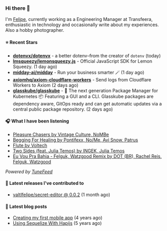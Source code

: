 ### Hi there 👋

I'm [Felipe](https://felipevm.com), currently working as a Engineering Manager at Transfeera, enthusiastic in technology and occasionally write about my experiences. Also a hobby photographer.

#### ⭐ Recent Stars
- **[dotenvx/dotenvx](https://github.com/dotenvx/dotenvx)** - a better dotenv–from the creator of `dotenv` (today)
- **[lmsqueezy/lemonsqueezy.js](https://github.com/lmsqueezy/lemonsqueezy.js)** - Official JavaScript SDK for Lemon Squeezy. (1 day ago)
- **[midday-ai/midday](https://github.com/midday-ai/midday)** - Run your business smarter 🪄 (1 day ago)
- **[axiomhq/axiom-cloudflare-workers](https://github.com/axiomhq/axiom-cloudflare-workers)** - Send logs from Cloudflare Workers to Axiom (2 days ago)
- **[glasskube/glasskube](https://github.com/glasskube/glasskube)** - 🧊 The next generation Package Manager for Kubernetes 📦 Featuring a GUI and a CLI. Glasskube packages are dependency aware, GitOps ready and can get automatic updates via a central public package repository. (2 days ago)

#### 🎧 What I have been listening
- [Pleasure Chasers by Vintage Culture, NoMBe](https://open.spotify.com/track/6pf5Yqg1zSbsxHaLBf49BP)
- [Begging For Healing by Pontifexx, No/Me, Avi Snow, Patrus](https://open.spotify.com/track/1baO6Is68Eh4vhpPHwdfp6)
- [Flute by Voltech](https://open.spotify.com/track/2PA7dRQno5zcM65bocvu08)
- [Two Sides (feat. Julia Temos) by INGEK, Julia Temos](https://open.spotify.com/track/3tyYBPax1BWTXwgL86131f)
- [Eu Vou Pra Bahia - Felguk, Watzgood Remix by DOT (BR), Rachel Reis, Felguk, Watzgood](https://open.spotify.com/track/4URoP8kzqgmBfo3WcXFzFb)

_Powered by [TuneFeed](https://tunefeed.app?ref=valtlfelipe-gh-profile)_ 

#### 🚀 Latest releases I've contributed to


- [valtlfelipe/secret-editor @ 0.0.2](https://github.com/valtlfelipe/secret-editor/releases/tag/0.0.2) (1 month ago)

#### 📄 Latest blog posts
- [Creating my first mobile app](https://felipevm.com/posts/creating-my-first-mobile-app/) (4 years ago)
- [Using Sequelize With Hapijs](https://felipevm.com/posts/using-sequelize-with-hapijs/) (5 years ago)
